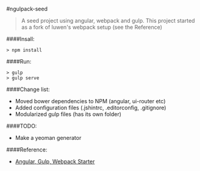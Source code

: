 #ngulpack-seed
> A seed project using angular, webpack and gulp.
> This project started as a fork of luwen's webpack setup (see the Reference)

####Insall:
```
> npm install
```

####Run:
```
> gulp
> gulp serve
```

####Change list:
- Moved bower dependencies to NPM (angular, ui-router etc)
- Added configuration files (.jshintrc, .editorconfig, .gitignore)
- Modularized gulp files (has its own folder)

####TODO:
- Make a yeoman generator

####Reference:
- [Angular, Gulp, Webpack Starter](https://github.com/luwen-huang/angular-gulp-webpack-starter)
